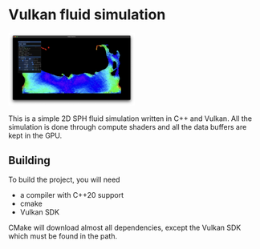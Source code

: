 # Vulkan fluid simulation

<img src="assets/figs/screenshot.png" width=50% height=50%>

This is a simple 2D SPH fluid simulation written in C++ and Vulkan. All the simulation is done through compute shaders and all the data buffers are kept in the GPU.

## Building

To build the project, you will need

- a compiler with C++20 support
- cmake
- Vulkan SDK

CMake will download almost all dependencies, except the Vulkan SDK which must be found in the path.
